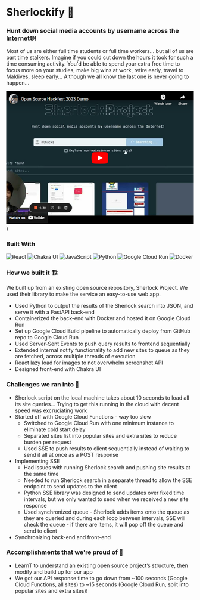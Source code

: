 # Sherlockify 🔎
### Hunt down social media accounts by username across the Internet🌐!

Most of us are either full time students or full time workers... but all of us are part time stalkers. Imagine if you could cut down the hours it took for such a time consuming activity. You'd be able to spend your extra free time to focus more on your studies, make big wins at work, retire early, travel to Maldives, sleep early... Although we all know the last one is never going to happen...

[![Youtube Psuedoembed](/src/components/Embed.png)](https://www.youtube.com/watch?v=bunobscBWnU))


### Built With
![React](https://img.shields.io/badge/react-%2320232a.svg?style=for-the-badge&logo=react&logoColor=%2361DAFB)
![Chakra UI](https://img.shields.io/badge/Chakra--UI-319795?style=for-the-badge&logo=chakra-ui&logoColor=white)
![JavaScript](https://img.shields.io/badge/javascript-%23323330.svg?style=for-the-badge&logo=javascript&logoColor=%23F7DF1E)
![Python](https://img.shields.io/badge/Python-FFD43B?style=for-the-badge&logo=python&logoColor=blue)
![Google Cloud Run](https://img.shields.io/badge/Google_Cloud-4285F4?style=for-the-badge&logo=google-cloud&logoColor=white)
![Docker](https://img.shields.io/badge/Docker-2CA5E0?style=for-the-badge&logo=docker&logoColor=white)


### How we built it 🏗️
We built up from an existing open source repository, Sherlock Project. We used their library to make the service an easy-to-use web app.

- Used Python to output the results of the Sherlock search into JSON, and serve it with a FastAPI back-end
- Containerized the back-end with Docker and hosted it on Google Cloud Run
- Set up Google Cloud Build pipeline to automatically deploy from GitHub repo to Google Cloud Run
- Used Server-Sent Events to push query results to frontend sequentially
- Extended internal notify functionality to add new sites to queue as they are fetched, across multiple threads of execution
- React lazy load for images to not overwhelm screenshot API
- Designed front-end with Chakra UI

### Challenges we ran into 🛑
- Sherlock script on the local machine takes about 10 seconds to load all its site queries… Trying to get this running in the cloud with decent speed was excruciating work
- Started off with Google Cloud Functions - way too slow
  - Switched to Google Cloud Run with one minimum instance to eliminate cold start delay
  - Separated sites list into popular sites and extra sites to reduce burden per request
  - Used SSE to push results to client sequentially instead of waiting to send it all at once as a POST response
- Implementing SSE
  - Had issues with running Sherlock search and pushing site results at the same time
  - Needed to run Sherlock search in a separate thread to allow the SSE endpoint to send updates to the client
  - Python SSE library was designed to send updates over fixed time intervals, but we only wanted to send when we received a new site response
  - Used synchronized queue - Sherlock adds items onto the queue as they are queried and during each loop between intervals, SSE will check the queue - if there are items, it will pop off the queue and send to client
- Synchronizing back-end and front-end

### Accomplishments that we're proud of 🌟
- LearnT to understand an existing open source project’s structure, then modify and build up for our app
- We got our API response time to go down from ~100 seconds (Google Cloud Functions, all sites) to ~15 seconds (Google Cloud Run, split into popular sites and extra sites)!
